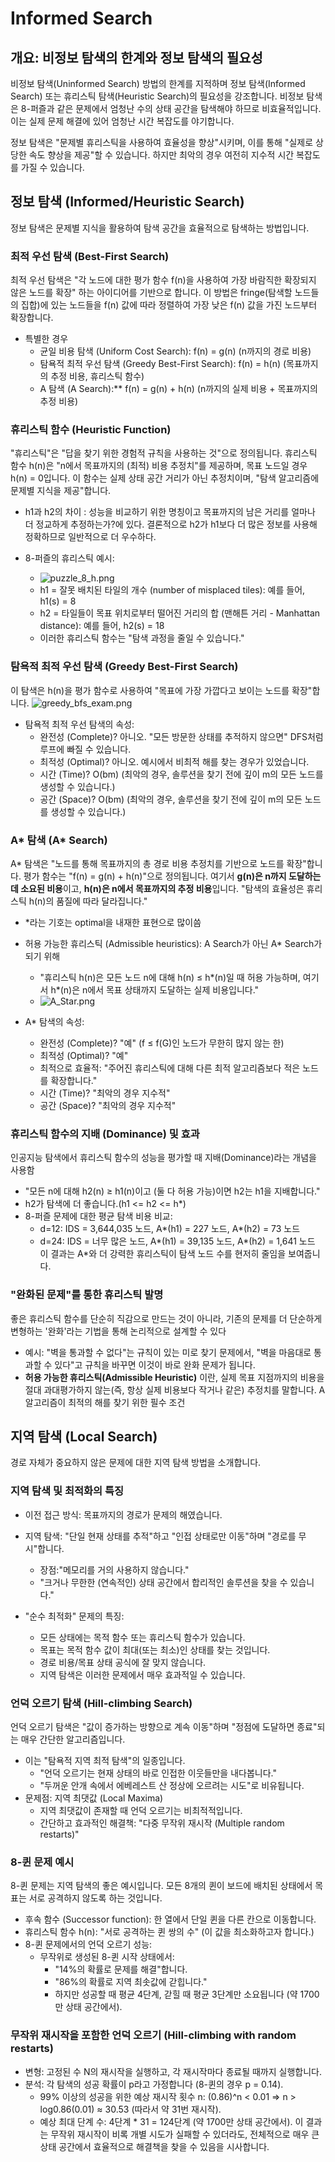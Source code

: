 # Informed Search

## 개요: 비정보 탐색의 한계와 정보 탐색의 필요성
비정보 탐색(Uninformed Search) 방법의 한계를 지적하며 정보 탐색(Informed Search) 또는 휴리스틱 탐색(Heuristic Search)의 필요성을 강조합니다.
비정보 탐색은 8-퍼즐과 같은 문제에서 엄청난 수의 상태 공간을 탐색해야 하므로 비효율적입니다. 
이는 실제 문제 해결에 있어 엄청난 시간 복잡도를 야기합니다.

정보 탐색은 "문제별 휴리스틱을 사용하여 효율성을 향상"시키며, 이를 통해 "실제로 상당한 속도 향상을 제공"할 수 있습니다.
하지만 최악의 경우 여전히 지수적 시간 복잡도를 가질 수 있습니다.

## 정보 탐색 (Informed/Heuristic Search)
정보 탐색은 문제별 지식을 활용하여 탐색 공간을 효율적으로 탐색하는 방법입니다.

### 최적 우선 탐색 (Best-First Search)
최적 우선 탐색은 "각 노드에 대한 평가 함수 f(n)을 사용하여 가장 바람직한 확장되지 않은 노드를 확장" 하는 아이디어를 기반으로 합니다.
이 방법은 fringe(탐색할 노드들의 집합)에 있는 노드들을 f(n) 값에 따라 정렬하여 가장 낮은 f(n) 값을 가진 노드부터 확장합니다.

* 특별한 경우
  * 균일 비용 탐색 (Uniform Cost Search): f(n) = g(n) (n까지의 경로 비용)
  * 탐욕적 최적 우선 탐색 (Greedy Best-First Search): f(n) = h(n) (목표까지의 추정 비용, 휴리스틱 함수)
  * A 탐색 (A Search):** f(n) = g(n) + h(n) (n까지의 실제 비용 + 목표까지의 추정 비용)

### 휴리스틱 함수 (Heuristic Function)
"휴리스틱"은 "답을 찾기 위한 경험적 규칙을 사용하는 것"으로 정의됩니다.
휴리스틱 함수 h(n)은 "n에서 목표까지의 (최적) 비용 추정치"를 제공하며, 목표 노드일 경우 h(n) = 0입니다.
이 함수는 실제 상태 공간 거리가 아닌 추정치이며, "탐색 알고리즘에 문제별 지식을 제공"합니다.

* h1과 h2의 차이 : 성능을 비교하기 위한 명칭이고 목표까지의 남은 거리를 얼마나 더 정교하게 추정하는가?에 있다. 결론적으로 h2가 h1보다 더 많은 정보를 사용해 정확하므로 일반적으로 더 우수하다.

* 8-퍼즐의 휴리스틱 예시:
  * ![puzzle_8_h.png](./images/puzzle_8_h.png)
  * h1 = 잘못 배치된 타일의 개수 (number of misplaced tiles): 예를 들어, h1(s) = 8
  * h2 = 타일들이 목표 위치로부터 떨어진 거리의 합 (맨해튼 거리 - Manhattan distance): 예를 들어, h2(s) = 18
  * 이러한 휴리스틱 함수는 "탐색 과정을 줄일 수 있습니다."

### 탐욕적 최적 우선 탐색 (Greedy Best-First Search)
이 탐색은 h(n)을 평가 함수로 사용하여 "목표에 가장 가깝다고 보이는 노드를 확장"합니다.
![greedy_bfs_exam.png](./images/greedy_bfs_exam.png)

* 탐욕적 최적 우선 탐색의 속성:
  * 완전성 (Complete)? 아니오. "모든 방문한 상태를 추적하지 않으면" DFS처럼 루프에 빠질 수 있습니다.
  * 최적성 (Optimal)? 아니오. 예시에서 비최적 해를 찾는 경우가 있었습니다.
  * 시간 (Time)? O(bm) (최악의 경우, 솔루션을 찾기 전에 깊이 m의 모든 노드를 생성할 수 있습니다.)
  * 공간 (Space)? O(bm) (최악의 경우, 솔루션을 찾기 전에 깊이 m의 모든 노드를 생성할 수 있습니다.)

### A* 탐색 (A* Search)
A* 탐색은 "노드를 통해 목표까지의 총 경로 비용 추정치를 기반으로 노드를 확장"합니다.
평가 함수는 "f(n) = g(n) + h(n)"으로 정의됩니다.
여기서 **g(n)은 n까지 도달하는 데 소요된 비용**이고, **h(n)은 n에서 목표까지의 추정 비용**입니다.
"탐색의 효율성은 휴리스틱 h(n)의 품질에 따라 달라집니다."

* *라는 기호는 optimal을 내재한 표현으로 많이씀
* 허용 가능한 휴리스틱 (Admissible heuristics): A Search가 아닌 A* Search가 되기 위해
  * "휴리스틱 h(n)은 모든 노드 n에 대해 h(n) ≤ h*(n)일 때 허용 가능하며, 여기서 h*(n)은 n에서 목표 상태까지 도달하는 실제 비용입니다."
  * ![A_Star.png](./images/A_Start.png)


* A* 탐색의 속성:
  * 완전성 (Complete)? "예" (f ≤ f(G)인 노드가 무한히 많지 않는 한)
  * 최적성 (Optimal)? "예"
  * 최적으로 효율적: "주어진 휴리스틱에 대해 다른 최적 알고리즘보다 적은 노드를 확장합니다."
  * 시간 (Time)? "최악의 경우 지수적"
  * 공간 (Space)? "최악의 경우 지수적"

### 휴리스틱 함수의 지배 (Dominance) 및 효과
인공지능 탐색에서 휴리스틱 함수의 성능을 평가할 때 지배(Dominance)라는 개념을 사용함
* "모든 n에 대해 h2(n) ≥ h1(n)이고 (둘 다 허용 가능)이면 h2는 h1을 지배합니다."
* h2가 탐색에 더 좋습니다.(h1 <= h2 <= h*)
* 8-퍼즐 문제에 대한 평균 탐색 비용 비교:
  * d=12: IDS = 3,644,035 노드, A*(h1) = 227 노드, A*(h2) = 73 노드
  * d=24: IDS = 너무 많은 노드, A*(h1) = 39,135 노드, A*(h2) = 1,641 노드 이 결과는 A*와 더 강력한 휴리스틱이 탐색 노드 수를 현저히 줄임을 보여줍니다.

### "완화된 문제"를 통한 휴리스틱 발명
좋은 휴리스틱 함수를 단순히 직감으로 만드는 것이 아니라, 기존의 문제를 더 단순하게 변형하는 '완화'라는 기법을 통해 논리적으로 설계할 수 있다
* 예시: "벽을 통과할 수 없다"는 규칙이 있는 미로 찾기 문제에서, "벽을 마음대로 통과할 수 있다"고 규칙을 바꾸면 이것이 바로 완화 문제가 됩니다.
* **허용 가능한 휴리스틱(Admissible Heuristic)** 이란, 실제 목표 지점까지의 비용을 절대 과대평가하지 않는(즉, 항상 실제 비용보다 작거나 같은) 추정치를 말합니다. A 알고리즘이 최적의 해를 찾기 위한 필수 조건

## 지역 탐색 (Local Search)
경로 자체가 중요하지 않은 문제에 대한 지역 탐색 방법을 소개합니다.

### 지역 탐색 및 최적화의 특징
* 이전 접근 방식: 목표까지의 경로가 문제의 해였습니다.
* 지역 탐색: "단일 현재 상태를 추적"하고 "인접 상태로만 이동"하며 "경로를 무시"합니다.
  * 장점:"메모리를 거의 사용하지 않습니다."
  * "크거나 무한한 (연속적인) 상태 공간에서 합리적인 솔루션을 찾을 수 있습니다."

* "순수 최적화" 문제의 특징:
  * 모든 상태에는 목적 함수 또는 휴리스틱 함수가 있습니다.
  * 목표는 목적 함수 값이 최대(또는 최소)인 상태를 찾는 것입니다.
  * 경로 비용/목표 상태 공식에 잘 맞지 않습니다.
  * 지역 탐색은 이러한 문제에서 매우 효과적일 수 있습니다.

### 언덕 오르기 탐색 (Hill-climbing Search)
언덕 오르기 탐색은 "값이 증가하는 방향으로 계속 이동"하며 "정점에 도달하면 종료"되는 매우 간단한 알고리즘입니다.
* 이는 "탐욕적 지역 최적 탐색"의 일종입니다.
  * "언덕 오르기는 현재 상태의 바로 인접한 이웃들만을 내다봅니다."
  * "두꺼운 안개 속에서 에베레스트 산 정상에 오르려는 시도"로 비유됩니다.
* 문제점: 지역 최댓값 (Local Maxima)
  * 지역 최댓값이 존재할 때 언덕 오르기는 비최적적입니다.
  * 간단하고 효과적인 해결책: "다중 무작위 재시작 (Multiple random restarts)"

### 8-퀸 문제 예시
8-퀸 문제는 지역 탐색의 좋은 예시입니다. 모든 8개의 퀸이 보드에 배치된 상태에서 목표는 서로 공격하지 않도록 하는 것입니다.

* 후속 함수 (Successor function): 한 열에서 단일 퀸을 다른 칸으로 이동합니다.
* 휴리스틱 함수 h(n): "서로 공격하는 퀸 쌍의 수" (이 값을 최소화하고자 합니다.)
* 8-퀸 문제에서의 언덕 오르기 성능:
  * 무작위로 생성된 8-퀸 시작 상태에서:
    * "14%의 확률로 문제를 해결"합니다.
    * "86%의 확률로 지역 최솟값에 갇힙니다."
    * 하지만 성공할 때 평균 4단계, 갇힐 때 평균 3단계만 소요됩니다 (약 1700만 상태 공간에서).

### 무작위 재시작을 포함한 언덕 오르기 (Hill-climbing with random restarts)
* 변형: 고정된 수 N의 재시작을 실행하고, 각 재시작마다 종료될 때까지 실행합니다.
* 분석: 각 탐색의 성공 확률이 p라고 가정합니다 (8-퀸의 경우 p = 0.14).
  * 99% 이상의 성공을 위한 예상 재시작 횟수 n: (0.86)^n < 0.01 ⇒ n > log0.86(0.01) ≈ 30.53 (따라서 약 31번 재시작).
  * 예상 최대 단계 수: 4단계 * 31 = 124단계 (약 1700만 상태 공간에서). 이 결과는 무작위 재시작이 비록 개별 시도가 실패할 수 있더라도, 전체적으로 매우 큰 상태 공간에서 효율적으로 해결책을 찾을 수 있음을 시사합니다.
